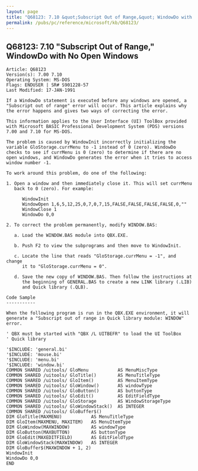 ```yaml
---
layout: page
title: "Q68123: 7.10 &quot;Subscript Out of Range,&quot; WindowDo with No Open Windows"
permalink: /pubs/pc/reference/microsoft/kb/Q68123/
---
```


## Q68123: 7.10 &quot;Subscript Out of Range,&quot; WindowDo with No Open Windows

	Article: Q68123
	Version(s): 7.00 7.10
	Operating System: MS-DOS
	Flags: ENDUSER | SR# S901228-57
	Last Modified: 17-JAN-1991
	
	If a WindowDo statement is executed before any windows are opened, a
	"Subscript out of range" error will occur. This article explains why
	the error happens and gives two ways of correcting the error.
	
	This information applies to the User Interface (UI) ToolBox provided
	with Microsoft BASIC Professional Development System (PDS) versions
	7.00 and 7.10 for MS-DOS.
	
	The problem is caused by WindowInit incorrectly initializing the
	variable GloStorage.currMenu to -1 instead of 0 (zero). WindowDo
	checks to see if currMenu is 0 (zero) to determine if there are no
	open windows, and WindowDo generates the error when it tries to access
	window number -1.
	
	To work around this problem, do one of the following:
	
	1. Open a window and then immediately close it. This will set currMenu
	   back to 0 (zero). For example:
	
	      WindowInit
	      WindowOpen 1,6,5,12,25,0,7,0,7,15,FALSE,FALSE,FALSE,FALSE,0,""
	      WindowClose 1
	      WindowDo 0,0
	
	2. To correct the problem permanently, modify WINDOW.BAS:
	
	   a. Load the WINDOW.BAS module into QBX.EXE.
	
	   b. Push F2 to view the subprograms and then move to WindowInit.
	
	   c. Locate the line that reads "GloStorage.currMenu = -1", and change
	      it to "GloStorage.currMenu = 0".
	
	   d. Save the new copy of WINDOW.BAS. Then follow the instructions at
	      the beginning of GENERAL.BAS to create a new LINK library (.LIB)
	      and Quick library (.QLB).
	
	Code Sample
	-----------
	
	When the following program is run in the QBX.EXE environment, it will
	generate a "Subscript out of range in Quick library module: WINDOW"
	error.
	
	' QBX must be started with "QBX /L UITBEFR" to load the UI ToolBox
	' Quick library
	
	'$INCLUDE: 'general.bi'
	'$INCLUDE: 'mouse.bi'
	'$INCLUDE: 'menu.bi'
	'$INCLUDE: 'window.bi'
	COMMON SHARED /uitools/ GloMenu           AS MenuMiscType
	COMMON SHARED /uitools/ GloTitle()        AS MenuTitleType
	COMMON SHARED /uitools/ GloItem()         AS MenuItemType
	COMMON SHARED /uitools/ GloWindow()       AS windowType
	COMMON SHARED /uitools/ GloButton()       AS buttonType
	COMMON SHARED /uitools/ GloEdit()         AS EditFieldType
	COMMON SHARED /uitools/ GloStorage        AS WindowStorageType
	COMMON SHARED /uitools/ GloWindowStack()  AS INTEGER
	COMMON SHARED /uitools/ GloBuffer$()
	DIM GloTitle(MAXMENU)           AS MenuTitleType
	DIM GloItem(MAXMENU, MAXITEM)   AS MenuItemType
	DIM GloWindow(MAXWINDOW)        AS windowType
	DIM GloButton(MAXBUTTON)        AS buttonType
	DIM GloEdit(MAXEDITFIELD)       AS EditFieldType
	DIM GloWindowStack(MAXWINDOW)   AS INTEGER
	DIM GloBuffer$(MAXWINDOW + 1, 2)
	WindowInit
	WindowDo 0,0
	END
